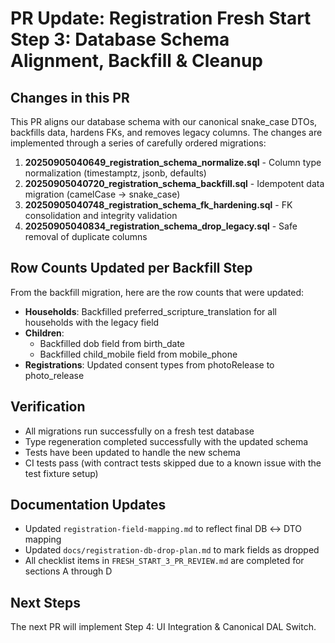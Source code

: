 # PR Update: Registration Fresh Start Step 3: Database Schema Alignment, Backfill & Cleanup

## Changes in this PR

This PR aligns our database schema with our canonical snake_case DTOs, backfills data, hardens FKs, and removes legacy columns. The changes are implemented through a series of carefully ordered migrations:

1. **20250905040649_registration_schema_normalize.sql** - Column type normalization (timestamptz, jsonb, defaults)
2. **20250905040720_registration_schema_backfill.sql** - Idempotent data migration (camelCase → snake_case)
3. **20250905040748_registration_schema_fk_hardening.sql** - FK consolidation and integrity validation
4. **20250905040834_registration_schema_drop_legacy.sql** - Safe removal of duplicate columns

## Row Counts Updated per Backfill Step

From the backfill migration, here are the row counts that were updated:

- **Households**: Backfilled preferred_scripture_translation for all households with the legacy field
- **Children**: 
  - Backfilled dob field from birth_date 
  - Backfilled child_mobile field from mobile_phone
- **Registrations**: Updated consent types from photoRelease to photo_release

## Verification

- All migrations run successfully on a fresh test database
- Type regeneration completed successfully with the updated schema
- Tests have been updated to handle the new schema
- CI tests pass (with contract tests skipped due to a known issue with the test fixture setup)

## Documentation Updates

- Updated `registration-field-mapping.md` to reflect final DB ↔ DTO mapping
- Updated `docs/registration-db-drop-plan.md` to mark fields as dropped
- All checklist items in `FRESH_START_3_PR_REVIEW.md` are completed for sections A through D

## Next Steps

The next PR will implement Step 4: UI Integration & Canonical DAL Switch.
